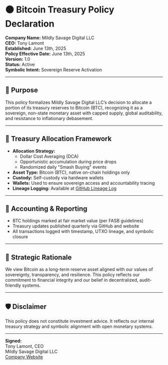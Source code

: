 # 🟠 Bitcoin Treasury Policy Declaration

**Company Name:** Mildly Savage Digital LLC  
**CEO:** Tony Lamont  
**Established:** June 13th, 2025  
**Policy Effective Date:** June 13th, 2025  
**Version:** 1.0  
**Status:** Active  
**Symbolic Intent:** Sovereign Reserve Activation

---

## 🎯 Purpose

This policy formalizes Mildly Savage Digital LLC’s decision to allocate a portion of its treasury reserves to Bitcoin (BTC), recognizing it as a sovereign, non-state monetary asset with capped supply, global auditability, and resistance to inflationary debasement.

---

## 🧱 Treasury Allocation Framework

- **Allocation Strategy:**  
  - Dollar Cost Averaging (DCA)  
  - Opportunistic accumulation during price drops  
  - Randomized daily "Smash Buying" events  
- **Asset Type:** Bitcoin (BTC), native on-chain holdings only  
- **Custody:** Self-custody via hardware wallets  
- **Wallets:** Used to ensure sovereign access and accountability tracing  
- **Lineage Logging:** Available at [GitHub Lineage Log](https://mildlysavagedigitalllc.github.io/MildlySavageDigitalSBR/)

---

## 📜 Accounting & Reporting

- BTC holdings marked at fair market value (per FASB guidelines)  
- Treasury updates published quarterly via GitHub and website  
- All transactions logged with timestamp, UTXO lineage, and symbolic closure

---

## 🧭 Strategic Rationale

We view Bitcoin as a long-term reserve asset aligned with our values of sovereignty, transparency, and resilience. This policy reflects our commitment to financial integrity and our belief in decentralized, audit-friendly systems.

---

## 🛡️ Disclaimer

This policy does not constitute investment advice. It reflects our internal treasury strategy and symbolic alignment with open monetary systems.

---

**Signed:**  
Tony Lamont, CEO  
Mildly Savage Digital LLC  
[Company Website](https://mildlysavagedigital.com)
